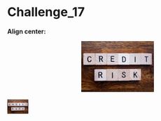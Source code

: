 # Challenge_17

**Align center:**
<p align="center" width="100%">
    <img width="33%" src="https://github.com/LindsayTeeters/Challenge_17/blob/main/Resources/CreditRiskTiles.png">
</p>

<img src="https://github.com/LindsayTeeters/Challenge_17/blob/main/Resources/CreditRiskTiles.png" width="48">

